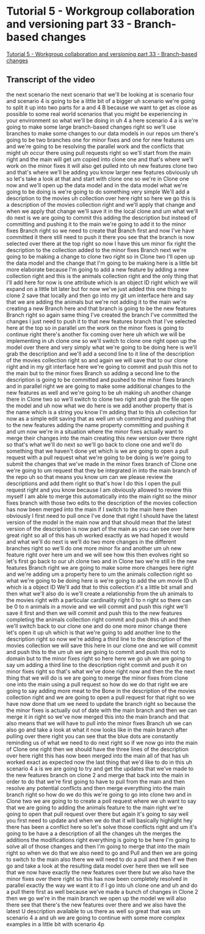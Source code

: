 
# Tutorial 5 - Workgroup collaboration and versioning part 33 - Branch-based changes

[Tutorial 5 - Workgroup collaboration and versioning part 33 - Branch-based changes](https://community.hackolade.com/slides/slide/workgroup-scenario-4a-branch-based-changes-38?fullscreen=1)

## Transcript of the video

the next scenario the next scenario that we'll be looking at is scenario four and scenario 4 is going to be a little bit of a bigger uh scenario we're going to split it up into two parts for a and 4 B because we want to get as close as possible to some real world scenarios that you might be experiencing in your environment so what we'll be doing in uh 4 a here scenario 4 a is we're going to make some large branch-based changes right so we'll use branches to make some changes to our data models in our repos um there's going to be two branches one for minor fixes and one for new features um and we're going to be resolving the parallel work and the conflicts that might uh occur there using pull requests right so we'll start from the main right and the main will get um copied into clone one and that's where we'll work on the minor fixes it will also get pulled into uh new features clone two and that's where we'll be adding you know larger new features obviously uh so let's take a look at that and start with clone one so we're in Clone one now and we'll open up the data model and in the data model what we're going to be doing is we're going to do something very simple We'll add a description to the movies uh collection over here right so here we go this is a description of the movies collection right and we'll apply that change and when we apply that change we'll save it in the local clone and um what we'll do next is we are going to commit this adding the description but instead of committing and pushing it to the main we're going to add it to the minor fixes Branch right so we need to create that Branch first and now I've have committed it there still need to push it there you see that the branch is now selected over there at the top right so now I have this um minor fix right the description to the collection added to the minor fixes Branch next we're going to be making a change to clone two right so in Clone two I'll open up the data model and the change that I'm going to be making here is a little bit more elaborate because I'm going to add a new feature by adding a new collection right and this is the animals collection right and the only thing that I'll add here for now is one attribute which is an object ID right which we will expand on a little bit later but for now we've just added this one thing to clone 2 save that locally and then go into my git um interface here and say that we are adding the animals but we're not adding it to the main we're creating a new Branch here and that branch is going to be the new features Branch right so again same thing I've created the branch I've committed the changes I just need to push it to that new features branch that I've selected here at the top so in parallel um the work on the minor fixes is going to continue right there's another fix coming over here uh which we will be implementing in uh clone one so we'll switch to clone one right open up the model over there and very simply what we're going to be doing here is we'll grab the description and we'll add a second line to it line of the description of the movies collection right so and again we will save that to our clone right and in my git interface here we're going to commit and push this not to the main but to the minor fixes Branch so adding a second line to the description is going to be committed and pushed to the minor fixes branch and in parallel right we are going to make some additional changes to the new features as well and we're going to be uh making uh another change there in Clone two so we'll switch to clone two right and grab the file open the model and uh now what we do here is we add another property that is the name which is a string you know I'm adding that to this uh collection for now as a simple edit saving that as well um uh committing and pushing that to the new features adding the name property committing and pushing it and um now we're in a situation where the minor fixes actually want to merge their changes into the main creating this new version over there right so that's what we'll do next so we'll go back to clone one and we'll do something that we haven't done yet which is we are going to open a pull request with a pull request what we're going to be doing is we're going to submit the changes that we've made in the minor fixes branch of Clone one we're going to um request that they be integrated in into the main branch of the repo uh so that means you know um can we please review the descriptions and add them right so that's how I do this I open the pull request right and you know because I am obviously allowed to review this myself I am able to merge this automatically into the main right so the minor fixes branch with those two edits to the description of the movies collection has now been merged into the main if I switch to the main here then obviously I first need to pull once I've done that right I should have the latest version of the model in the main now and that should mean that the latest version of the description is now part of the main as you can see over here great right so all of this has uh worked exactly as we had hoped it would and what we'll do next is we'll do two more changes in the different branches right so we'll do one more minor fix and another um uh new feature right over here um and we will see how this then evolves right so let's first go back to our uh clone two and in Clone two we're still in the new features Branch right we are going to make some more changes here right and we're adding um a property here to um the animals collection right so what we're going to be doing here is we're going to add the um movie ID uh which is a object ID We'll add that to this collection it's a little bit small and then what we'll also do is we'll create a relationship from the uh animals to the movies right with a particular cardinality right 0 to n right so there can be 0 to n animals in a movie and we will commit and push this right we'll save it first and then we will commit and push this to the new features completing the animals collection right commit and push this uh and then we'll switch back to our clone one and do one more minor change there let's open it up uh which is that we're going to add another line to the description right so now we're adding a third line to the description of the movies collection we will save this here in our clone one and we will commit and push this to the um uh we are going to commit and push this not to domain but to the minor fixes right so here here we go uh we are going to say um adding a third line to the description right commit and push it on minor fixes right so that's what we've done right now and then the the next thing that we will do is we are going to merge the minor fixes from clone one into the main using a pull request so how do we do that right we are going to say adding more meat to the Bone in the description of the movies collection right and we are going to open a pull request for that right so we have now done that um we need to update the branch right so because the the minor fixes is actually out of date with the main branch and then we can merge it in right so we've now merged this into the main branch and that also means that we will have to pull into the minor fixes Branch uh we can also go and take a look at what it now looks like in the main branch after pulling over there right you can see that the blue dots are constantly reminding us of what we need to do next right so if we now go into the main of Clone one right then we should have the three lines of the description over here right this has now been merged into the main all of that has uh worked exact as expected now the last thing that we'd like to do in this uh scenario 4 a is we are going to try and get the updates that we've made to the new features branch on clone 2 and merge that back into the main in order to do that we're first going to have to pull from the main and then resolve any potential conflicts and then merge everything into the main branch right so how do we do this we're going to go into clone two and in Clone two we are going to to create a poll request where we uh want to say that we are going to adding the animals feature to the main right we're going to open that pull request over there but again it's going to say well you first need to update and when we do that it will basically highlight hey there has been a conflict here so let's solve those conflicts right and um it's going to be have a a description of all the changes uh the merges the additions the modifications right everything is going to be here I'm going to solve all of those changes and then I'm going to merge that into the main right so when we do that we also need to go and Pull and then we are going to switch to the main also there we will need to do a pull and then if we then go and take a look at the resulting data model over here then we will see that we now have exactly the new features over there but we also have the minor fixes over there right so this has now been completely resolved in parallel exactly the way we want it to if I go into uh clone one and uh and do a pull there first as well because we've made a bunch of changes in Clone 2 then we go we're in the main branch we open up the model we will also there see that there's the new features over there and we also have the latest U description available to us there as well so great that was um scenario 4 a and uh we are going to continue with some more complex examples in a little bit with scenario 4p